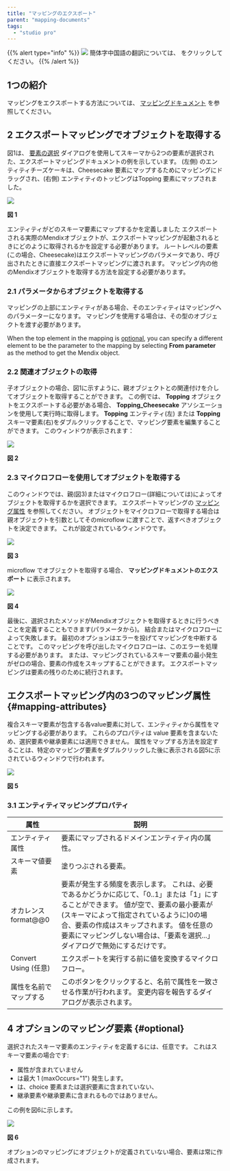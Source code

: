 ```yaml
---
title: "マッピングのエクスポート"
parent: "mapping-documents"
tags:
  - "studio pro"
---
```


{{% alert type="info" %}}
<img src="attachments/chinese-translation/china.png" style="display: inline-block; margin: 0" /> 簡体字中国語の翻訳については、 [<unk> <unk> <unk>](https://cdn.mendix.tencent-cloud.com/documentation/refguide8/export-mappings.pdf) をクリックしてください。
{{% /alert %}}

## 1つの紹介

マッピングをエクスポートする方法については、 [マッピングドキュメント](mapping-documents) を参照してください。

## 2 エクスポートマッピングでオブジェクトを取得する

図1は、 [要素の選択](select--elements) ダイアログを使用してスキーマから2つの要素が選択された、エクスポートマッピングドキュメントの例を示しています。 (左側) のエンティティチーズケーキは、Cheesecake 要素にマップするためにマッピングにドラッグされ、(右側) エンティティのトッピングはTopping 要素にマップされました。

![](attachments/16713726/16843939.png)

**図 1**

エンティティがどのスキーマ要素にマップするかを定義しました エクスポートされる実際のMendixオブジェクトが、エクスポートマッピングが起動されるときにどのように取得されるかを設定する必要があります。 ルートレベルの要素(この場合、Cheesecake)はエクスポートマッピングのパラメータであり、呼び出されたときに直接エクスポートマッピングに渡されます。 マッピング内の他のMendixオブジェクトを取得する方法を設定する必要があります。

### 2.1 パラメータからオブジェクトを取得する

マッピングの上部にエンティティがある場合、そのエンティティはマッピングへのパラメーターになります。 マッピングを使用する場合は、その型のオブジェクトを渡す必要があります。

When the top element in the mapping is [optional](#optional), you can specify a different element to be the parameter to the mapping by selecting **From parameter** as the method to get the Mendix object.

### 2.2 関連オブジェクトの取得

子オブジェクトの場合、図1に示すように、親オブジェクトとの関連付けを介してオブジェクトを取得することができます。 この例では、 **Topping** オブジェクトをエクスポートする必要がある場合、 **Topping_Cheesecake** アソシエーションを使用して実行時に取得します。 **Topping** エンティティ(左) または **Topping** スキーマ要素(右)をダブルクリックすることで、マッピング要素を編集することができます。 このウィンドウが表示されます：

![](attachments/16713726/16843938.png)

**図 2**

### 2.3 マイクロフローを使用してオブジェクトを取得する

このウィンドウでは、親(図3)またはマイクロフロー(詳細については)によってオブジェクトを取得するかを選択できます。 エクスポートマッピングの [マッピング属性](#mapping-attributes) を参照してください。 オブジェクトをマイクロフローで取得する場合は 親オブジェクトを引数としてそのmicroflow に渡すことで、返すべきオブジェクトを決定できます。 これが設定されているウィンドウです。

![](attachments/16713726/16843937.png)

**図 3**

microflow でオブジェクトを取得する場合、 **マッピングドキュメントのエクスポート** に表示されます。

![](attachments/16713726/16843936.png)

**図 4**

最後に、選択されたメソッドがMendixオブジェクトを取得するときに行うべきことを定義することもできます(パラメータから)。 結合またはマイクロフローによって失敗します。 最初のオプションはエラーを投げてマッピングを中断することです。 このマッピングを呼び出したマイクロフローは、このエラーを処理する必要があります。 または、マッピングされているスキーマ要素の最小発生がゼロの場合、要素の作成をスキップすることができます。 エクスポートマッピングは要素の残りのために続行されます。

## エクスポートマッピング内の3つのマッピング属性 {#mapping-attributes}

複合スキーマ要素が包含する各value要素に対して、エンティティから属性をマッピングする必要があります。 これらのプロパティは value 要素を含まないため、選択要素や継承要素には適用できません。 属性をマップする方法を設定することは、特定のマッピング要素をダブルクリックした後に表示される図5に示されているウィンドウで行われます。

![](attachments/16713726/16843935.png)

**図 5**

### 3.1 エンティティマッピングプロパティ

| 属性                 | 説明                                                                                                                                                              |
| ------------------ | --------------------------------------------------------------------------------------------------------------------------------------------------------------- |
| エンティティ属性           | 要素にマップされるドメインエンティティ内の属性。                                                                                                                                        |
| スキーマ値要素            | 塗りつぶされる要素。                                                                                                                                                      |
| オカレンスformat@@0     | 要素が発生する頻度を表示します。 これは、必要であるかどうかに応じて、「0..1」または「1」にすることができます。 値が空で、要素の最小要素が(スキーマによって指定されているように)0の場合、要素の作成はスキップされます。 値を任意の要素にマッピングしない場合は、「要素を選択...」ダイアログで無効にするだけです。 |
| Convert Using (任意) | エクスポートを実行する前に値を変換するマイクロフロー。                                                                                                                                     |
| 属性を名前でマップする        | このボタンをクリックすると、名前で属性を一致させる作業が行われます。 変更内容を報告するダイアログが表示されます。                                                                                                       |

## 4 オプションのマッピング要素 {#optional}

選択されたスキーマ要素のエンティティを定義するには、任意です。 これはスキーマ要素の場合です:

*   属性が含まれていません
*   は最大 1 (maxOccurs="1") 発生します。
*   は、choice 要素または選択要素に含まれていない、
*   継承要素や継承要素に含まれるものではありません。

この例を図6に示します。

![](attachments/16713726/16843934.png)

**図 6**

オプションのマッピングにオブジェクトが定義されていない場合、要素は常に作成されます。
